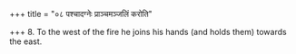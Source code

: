 +++
title = "०८ पश्चादग्नेः प्राञ्चमञ्जलिं करोति"

+++
8. To the west of the fire he joins his hands (and holds them) towards the east.
